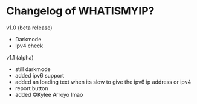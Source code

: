 # Changelog of WHATISMYIP?

v1.0 (beta release)
* Darkmode
* Ipv4 check

v1.1 (alpha)
* still darkmode
* added ipv6 support
* added an loading text when its slow to give the ipv6 ip address or ipv4
* report button
* added ©Kylee Arroyo lmao

